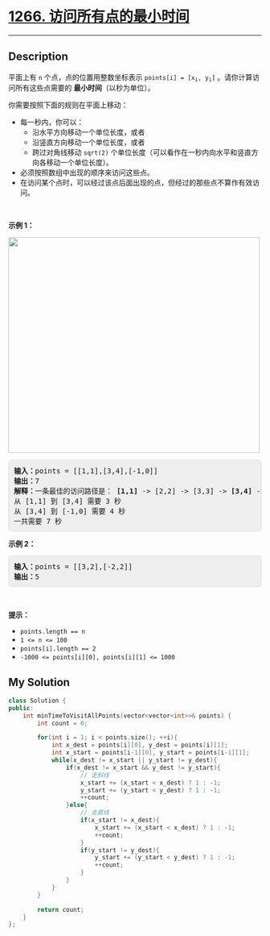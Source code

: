 # [1266. 访问所有点的最小时间](https://leetcode-cn.com/problems/minimum-time-visiting-all-points/)

---

## Description

<style>
section pre{
    background-color: #eee;
    border: 1px solid #ddd;
    padding:10px;
    border-radius: 5px;
}
</style>
<section>
<p>平面上有&nbsp;<code>n</code>&nbsp;个点，点的位置用整数坐标表示 <code>points[i] = [x<sub>i</sub>, y<sub>i</sub>]</code> 。请你计算访问所有这些点需要的 <strong>最小时间</strong>（以秒为单位）。</p>
<p>你需要按照下面的规则在平面上移动：</p>
<ul>
	<li>每一秒内，你可以：
	<ul>
		<li>沿水平方向移动一个单位长度，或者</li>
		<li>沿竖直方向移动一个单位长度，或者</li>
		<li>跨过对角线移动 <code>sqrt(2)</code> 个单位长度（可以看作在一秒内向水平和竖直方向各移动一个单位长度）。</li>
	</ul>
	</li>
	<li>必须按照数组中出现的顺序来访问这些点。</li>
	<li>在访问某个点时，可以经过该点后面出现的点，但经过的那些点不算作有效访问。</li>
</ul>
<p>&nbsp;</p>
<p><strong>示例 1：</strong></p>
<p><img style="height: 428px; width: 500px;" src="https://assets.leetcode-cn.com/aliyun-lc-upload/uploads/2019/11/24/1626_example_1.png" alt=""></p>
<pre><strong>输入：</strong>points = [[1,1],[3,4],[-1,0]]
<strong>输出：</strong>7
<strong>解释：</strong>一条最佳的访问路径是： <strong>[1,1]</strong> -&gt; [2,2] -&gt; [3,3] -&gt; <strong>[3,4] </strong>-&gt; [2,3] -&gt; [1,2] -&gt; [0,1] -&gt; <strong>[-1,0]</strong>   
从 [1,1] 到 [3,4] 需要 3 秒 
从 [3,4] 到 [-1,0] 需要 4 秒
一共需要 7 秒</pre>
<p><strong>示例 2：</strong></p>
<pre><strong>输入：</strong>points = [[3,2],[-2,2]]
<strong>输出：</strong>5
</pre>
<p>&nbsp;</p>
<p><strong>提示：</strong></p>
<ul>
	<li><code>points.length == n</code></li>
	<li><code>1 &lt;= n&nbsp;&lt;= 100</code></li>
	<li><code>points[i].length == 2</code></li>
	<li><code>-1000&nbsp;&lt;= points[i][0], points[i][1]&nbsp;&lt;= 1000</code></li>
</ul>
</section>

## My Solution

```cpp
class Solution {
public:
    int minTimeToVisitAllPoints(vector<vector<int>>& points) {
        int count = 0;

        for(int i = 1; i < points.size(); ++i){
            int x_dest = points[i][0], y_dest = points[i][1];
            int x_start = points[i-1][0], y_start = points[i-1][1];
            while(x_dest != x_start || y_start != y_dest){
                if(x_dest != x_start && y_dest != y_start){
                    // 走斜线
                    x_start += (x_start < x_dest) ? 1 : -1;
                    y_start += (y_start < y_dest) ? 1 : -1;
                    ++count;
                }else{
                    // 走直线
                    if(x_start != x_dest){
                        x_start += (x_start < x_dest) ? 1 : -1;
                        ++count;
                    }
                    if(y_start != y_dest){
                        y_start += (y_start < y_dest) ? 1 : -1;
                        ++count;
                    }
                }
            }
        }

        return count;
    }
};
```